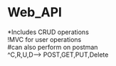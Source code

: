 # Web_API
*Includes CRUD operations   
!MVC for user operations   
#can also perform on postman   
^C,R,U,D--> POST,GET,PUT,Delete  
